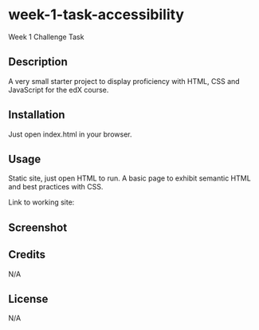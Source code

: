 # week-1-task-accessibility
Week 1 Challenge Task

## Description

A very small starter project to display proficiency with HTML, CSS and JavaScript for the edX course.

## Installation

Just open index.html in your browser.

## Usage

Static site, just open HTML to run. A basic page to exhibit semantic HTML and best practices with CSS.

Link to working site:

## Screenshot

## Credits

N/A

## License

N/A
